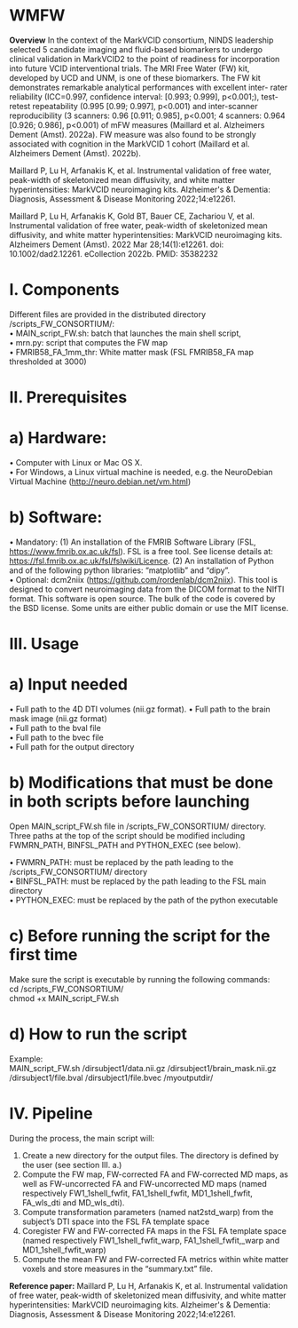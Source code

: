 # WMFW

**Overview**
In the context of the MarkVCID consortium, NINDS leadership selected 5 candidate imaging and fluid-based biomarkers to undergo clinical validation in MarkVCID2 to the point of readiness for incorporation into future VCID interventional trials. The MRI Free Water (FW) kit, developed by UCD and UNM, is one of these biomarkers. The FW kit demonstrates remarkable analytical performances with excellent inter-
rater reliability (ICC=0.997, confidence interval: [0.993; 0.999], p<0.001;), test-retest repeatability (0.995 [0.99; 0.997], p<0.001) and inter-scanner reproducibility (3 scanners: 0.96 [0.911; 0.985], p<0.001; 4 scanners: 0.964 [0.926; 0.986], p<0.001) of mFW measures (Maillard et al. Alzheimers Dement (Amst). 2022a). FW measure was also found to be strongly associated with cognition in the MarkVCID 1 cohort (Maillard et al. Alzheimers Dement (Amst). 2022b).

Maillard P, Lu H, Arfanakis K, et al. Instrumental validation of free water, peak-width of skeletonized mean diffusivity, and white matter hyperintensities: MarkVCID neuroimaging kits. Alzheimer's & Dementia:
Diagnosis, Assessment & Disease Monitoring 2022;14:e12261.

Maillard P, Lu H, Arfanakis K, Gold BT, Bauer CE, Zachariou V, et al. Instrumental validation of free water, peak-width of skeletonized mean diffusivity, and white matter hyperintensities: MarkVCID neuroimaging kits. Alzheimers Dement (Amst). 2022 Mar 28;14(1):e12261. doi: 10.1002/dad2.12261. eCollection 2022b. PMID: 35382232

# **I.	Components**
Different files are provided in the distributed directory /scripts_FW_CONSORTIUM/:  
•	MAIN_script_FW.sh: batch that launches the main shell script,  
•	mrn.py: script that computes the FW map  
•	FMRIB58_FA_1mm_thr: White matter mask (FSL FMRIB58_FA map thresholded at 3000)  

# **II.	Prerequisites**
# **a)	Hardware:** 
•	Computer with Linux or Mac OS X.  
•	For Windows, a Linux virtual machine is needed, e.g. the NeuroDebian Virtual Machine (http://neuro.debian.net/vm.html)  
# **b)	Software:** 
•	Mandatory: (1) An installation of the FMRIB Software Library (FSL, https://www.fmrib.ox.ac.uk/fsl). FSL is a free tool. See license details at: https://fsl.fmrib.ox.ac.uk/fsl/fslwiki/Licence. (2) An installation of Python and of the following python libraries: “matplotlib” and “dipy”.  
•	Optional: dcm2niix (https://github.com/rordenlab/dcm2niix). This tool is designed to convert neuroimaging data from the DICOM format to the NIfTI format. This software is open source. The bulk of the code is covered by the BSD license. Some units are either public domain or use the MIT license.  
# **III.	Usage**
# **a)	Input needed** 
•	Full path to the 4D DTI volumes (nii.gz format). 
•	Full path to the brain mask image (nii.gz format)  
•	Full path to the bval file  
•	Full path to the bvec file  
•	Full path for the output directory  
# **b)	Modifications that must be done in both scripts before launching** 
Open MAIN_script_FW.sh file in /scripts_FW_CONSORTIUM/ directory. Three paths at the top of the script should be modified including FWMRN_PATH, BINFSL_PATH and PYTHON_EXEC (see below).  
 
•	FWMRN_PATH: must be replaced by the path leading to the /scripts_FW_CONSORTIUM/ directory  
•	BINFSL_PATH: must be replaced by the path leading to the FSL main directory  
•	PYTHON_EXEC: must be replaced by the path of the python executable  
# **c)	Before running the script for the first time**
Make sure the script is executable by running the following commands:  
cd /scripts_FW_CONSORTIUM/  
chmod +x MAIN_script_FW.sh  
# **d)	How to run the script**
Example:  
MAIN_script_FW.sh /dirsubject1/data.nii.gz /dirsubject1/brain_mask.nii.gz /dirsubject1/file.bval /dirsubject1/file.bvec /myoutputdir/  
# **IV.	Pipeline**
During the process, the main script will:  
1)	Create a new directory for the output files. The directory is defined by the user (see section III. a.)  
2)	Compute the FW map, FW-corrected FA and FW-corrected MD maps, as well as FW-uncorrected FA and FW-uncorrected MD maps (named respectively FW1_1shell_fwfit, FA1_1shell_fwfit, MD1_1shell_fwfit, FA_wls_dti and MD_wls_dti).  
3)	Compute transformation parameters (named nat2std_warp) from the subject’s DTI space into the FSL FA template space   
4)	Coregister FW and FW-corrected FA maps in the FSL FA template space (named respectively FW1_1shell_fwfit_warp, FA1_1shell_fwfit,_warp and MD1_1shell_fwfit_warp)  
5)	Compute the mean FW and FW-corrected FA metrics within white matter voxels and store measures in the “summary.txt” file.  

**Reference paper:**
Maillard P, Lu H, Arfanakis K, et al. Instrumental validation of free water, peak-width of skeletonized mean diffusivity, and white matter hyperintensities: MarkVCID neuroimaging kits. Alzheimer's & Dementia:
Diagnosis, Assessment & Disease Monitoring 2022;14:e12261.
